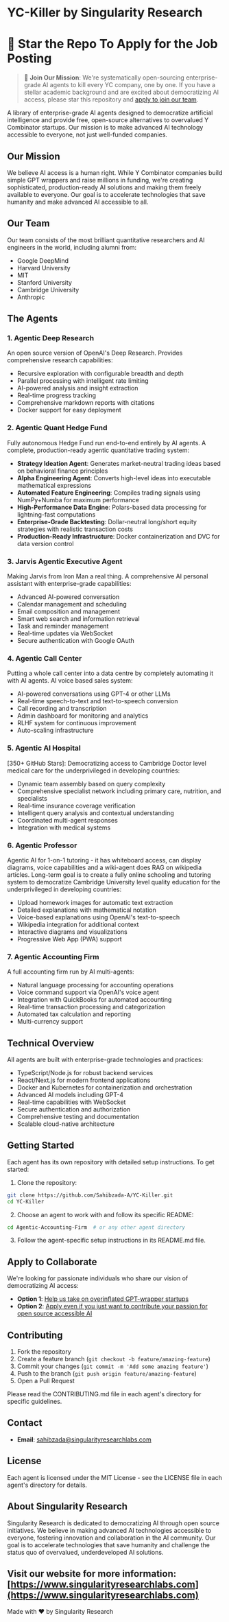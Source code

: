 # YC-Killer by Singularity Research

# 🌟 Star the Repo To Apply for the Job Posting

> 🌟 **Join Our Mission**: We're systematically open-sourcing enterprise-grade AI agents to kill every YC company, one by one. If you have a stellar academic background and are excited about democratizing AI access, please star this repository and [apply to join our team](https://forms.gle/LbQwU8yspMDN1jKz8).

A library of enterprise-grade AI agents designed to democratize artificial intelligence and provide free, open-source alternatives to overvalued Y Combinator startups. Our mission is to make advanced AI technology accessible to everyone, not just well-funded companies.

## Our Mission

We believe AI access is a human right. While Y Combinator companies build simple GPT wrappers and raise millions in funding, we're creating sophisticated, production-ready AI solutions and making them freely available to everyone. Our goal is to accelerate technologies that save humanity and make advanced AI accessible to all.

## Our Team

Our team consists of the most brilliant quantitative researchers and AI engineers in the world, including alumni from:
- Google DeepMind
- Harvard University
- MIT
- Stanford University
- Cambridge University
- Anthropic

## The Agents

### 1. Agentic Deep Research
An open source version of OpenAI's Deep Research. Provides comprehensive research capabilities:
- Recursive exploration with configurable breadth and depth
- Parallel processing with intelligent rate limiting
- AI-powered analysis and insight extraction
- Real-time progress tracking
- Comprehensive markdown reports with citations
- Docker support for easy deployment

### 2. Agentic Quant Hedge Fund
Fully autonomous Hedge Fund run end-to-end entirely by AI agents. A complete, production-ready agentic quantitative trading system:
- **Strategy Ideation Agent**: Generates market-neutral trading ideas based on behavioral finance principles
- **Alpha Engineering Agent**: Converts high-level ideas into executable mathematical expressions
- **Automated Feature Engineering**: Compiles trading signals using NumPy+Numba for maximum performance
- **High-Performance Data Engine**: Polars-based data processing for lightning-fast computations
- **Enterprise-Grade Backtesting**: Dollar-neutral long/short equity strategies with realistic transaction costs
- **Production-Ready Infrastructure**: Docker containerization and DVC for data version control

### 3. Jarvis Agentic Executive Agent
Making Jarvis from Iron Man a real thing. A comprehensive AI personal assistant with enterprise-grade capabilities:
- Advanced AI-powered conversation
- Calendar management and scheduling
- Email composition and management
- Smart web search and information retrieval
- Task and reminder management
- Real-time updates via WebSocket
- Secure authentication with Google OAuth

### 4. Agentic Call Center
Putting a whole call center into a data centre by completely automating it with AI agents. AI voice based sales system:
- AI-powered conversations using GPT-4 or other LLMs
- Real-time speech-to-text and text-to-speech conversion
- Call recording and transcription
- Admin dashboard for monitoring and analytics
- RLHF system for continuous improvement
- Auto-scaling infrastructure

### 5. Agentic AI Hospital
[350+ GitHub Stars]: Democratizing access to Cambridge Doctor level medical care for the underprivileged in developing countries:
- Dynamic team assembly based on query complexity
- Comprehensive specialist network including primary care, nutrition, and specialists
- Real-time insurance coverage verification
- Intelligent query analysis and contextual understanding
- Coordinated multi-agent responses
- Integration with medical systems

### 6. Agentic Professor
Agentic AI for 1-on-1 tutoring - it has whiteboard access, can display diagrams, voice capabilities and a wiki-agent does RAG on wikipedia articles. Long-term goal is to create a fully online schooling and tutoring system to democratize Cambridge University level quality education for the underprivileged in developing countries:
- Upload homework images for automatic text extraction
- Detailed explanations with mathematical notation
- Voice-based explanations using OpenAI's text-to-speech
- Wikipedia integration for additional context
- Interactive diagrams and visualizations
- Progressive Web App (PWA) support

### 7. Agentic Accounting Firm
A full accounting firm run by AI multi-agents:
- Natural language processing for accounting operations
- Voice command support via OpenAI's voice agent
- Integration with QuickBooks for automated accounting
- Real-time transaction processing and categorization
- Automated tax calculation and reporting
- Multi-currency support

## Technical Overview

All agents are built with enterprise-grade technologies and practices:
- TypeScript/Node.js for robust backend services
- React/Next.js for modern frontend applications
- Docker and Kubernetes for containerization and orchestration
- Advanced AI models including GPT-4
- Real-time capabilities with WebSocket
- Secure authentication and authorization
- Comprehensive testing and documentation
- Scalable cloud-native architecture

## Getting Started

Each agent has its own repository with detailed setup instructions. To get started:

1. Clone the repository:
```bash
git clone https://github.com/Sahibzada-A/YC-Killer.git
cd YC-Killer
```

2. Choose an agent to work with and follow its specific README:
```bash
cd Agentic-Accounting-Firm  # or any other agent directory
```

3. Follow the agent-specific setup instructions in its README.md file.

## Apply to Collaborate

We're looking for passionate individuals who share our vision of democratizing AI access:

- **Option 1**: [Help us take on overinflated GPT-wrapper startups](https://forms.gle/Y64WFkcuR7XMwXFQA)
- **Option 2**: [Apply even if you just want to contribute your passion for open source accessible AI](https://forms.gle/Y64WFkcuR7XMwXFQA)

## Contributing

1. Fork the repository
2. Create a feature branch (`git checkout -b feature/amazing-feature`)
3. Commit your changes (`git commit -m 'Add some amazing feature'`)
4. Push to the branch (`git push origin feature/amazing-feature`)
5. Open a Pull Request

Please read the CONTRIBUTING.md file in each agent's directory for specific guidelines.

## Contact

- **Email**: [sahibzada@singularityresearchlabs.com](mailto:sahibzada@singularityresearchlabs.com)

## License

Each agent is licensed under the MIT License - see the LICENSE file in each agent's directory for details.

## About Singularity Research

Singularity Research is dedicated to democratizing AI through open source initiatives. We believe in making advanced AI technologies accessible to everyone, fostering innovation and collaboration in the AI community. Our goal is to accelerate technologies that save humanity and challenge the status quo of overvalued, underdeveloped AI solutions.


Visit our website for more information: [https://www.singularityresearchlabs.com](https://www.singularityresearchlabs.com)
---

Made with ❤️ by Singularity Research

